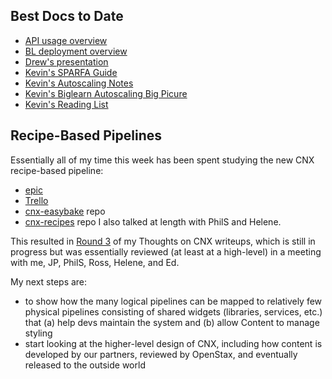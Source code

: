 ## Best Docs to Date
- [API usage overview](https://github.com/openstax/napkin-notes/blob/master/kevin/160921_biglearnApis/api_usage.md)
- [BL deployment overview](https://github.com/openstax/napkin-notes/blob/master/kevin/BiglearnArchitectureDeployment.pdf)
- [Drew's presentation](https://docs.google.com/presentation/d/1qoPqBLD4XqOsIfcM6aJH7IaDQRsxxuA6QBLy4GIZy7w/edit#slide=id.p)
- [Kevin's SPARFA Guide](https://github.com/openstax/sparfa-sandbox/blob/master/klb_sparfa_guide/sparfa_guide.pdf)
- [Kevin's Autoscaling Notes](https://docs.google.com/document/d/1bmn2xYBURE90fiZrdNG5CN28vEBCPJbKukDTbUqntZ4/edit)
- [Kevin's Biglearn Autoscaling Big Picure](https://docs.google.com/document/d/1JGcHIzmHDaDFlQvznzYgsWHuXBRis9qvtwF6pwaYVfQ/edit)
- [Kevin's Reading List](https://github.com/openstax/napkin-notes/blob/master/kevin/summaries/reading_list.md)

## Recipe-Based Pipelines

Essentially all of my time this week
has been spent studying
the new CNX recipe-based pipeline:
* [epic](https://docs.google.com/document/d/1Pm9X6zGH2KoZFtuZ7-fW04-MVGdzcwmFQ_a1Fs5GxQM/edit#heading=h.wuc3pn1ckk21)
* [Trello](https://trello.com/c/bnr267Jb/134-generate-pdf-from-baked-html-so-we-have-one-book-compiling-system-and-are-set-up-for-unicorn-p14)
* [cnx-easybake](https://github.com/Connexions/cnx-easybake) repo
* [cnx-recipes](https://github.com/Connexions/cnx-recipes) repo
I also talked at length with PhilS and Helene.

This resulted in
[Round 3](https://docs.google.com/document/d/1OS09KhgjmVJOkI6O5Rvb1w7xSRFOfWuWSuIPlpG6Cnk/edit#)
of my Thoughts on CNX writeups,
which is still in progress
but was essentially reviewed (at least at a high-level)
in a meeting with me, JP, PhilS, Ross, Helene, and Ed.

My next steps are:
* to show how the many logical pipelines can be mapped to relatively few physical pipelines
  consisting of shared widgets (libraries, services, etc.) that
  (a) help devs maintain the system and 
  (b) allow Content to manage styling
* start looking at the higher-level design of CNX,
  including how content is developed by our partners,
  reviewed by OpenStax, and eventually released
  to the outside world

